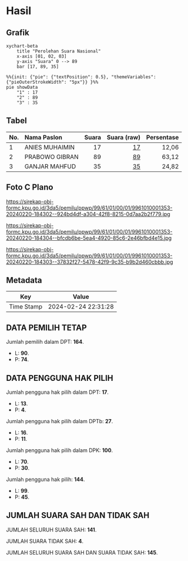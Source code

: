 # Hasil

## Grafik

```mermaid
xychart-beta
    title "Perolehan Suara Nasional"
    x-axis [01, 02, 03]
    y-axis "Suara" 0 --> 89
    bar [17, 89, 35]
```

```mermaid
%%{init: {"pie": {"textPosition": 0.5}, "themeVariables": {"pieOuterStrokeWidth": "5px"}} }%%
pie showData
    "1" : 17
    "2" : 89
    "3" : 35
```

## Tabel

| No. | Nama Paslon    | Suara | Suara (raw) | Persentase |
|:--- |:-------------- | -----:| -----------:| ----------:|
| 1   | ANIES MUHAIMIN | 17    | [17][p-1]   | 12,06      |
| 2   | PRABOWO GIBRAN | 89    | [89][p-2]   | 63,12      |
| 3   | GANJAR MAHFUD  | 35    | [35][p-3]   | 24,82      |


[p-1]: https://github.com/gigit-pemilu/pemilu-2024/blob/main/pilpres/hitung-suara/sub/99-luar-negeri/sub/61-kota-kinabalu-malaysia/sub/01-kota-kinabalu-malaysia/sub/0001-kota-kinabalu-malaysia/sub/353-ksk-342/sub/paslon-1.txt
[p-2]: https://github.com/gigit-pemilu/pemilu-2024/blob/main/pilpres/hitung-suara/sub/99-luar-negeri/sub/61-kota-kinabalu-malaysia/sub/01-kota-kinabalu-malaysia/sub/0001-kota-kinabalu-malaysia/sub/353-ksk-342/sub/paslon-2.txt
[p-3]: https://github.com/gigit-pemilu/pemilu-2024/blob/main/pilpres/hitung-suara/sub/99-luar-negeri/sub/61-kota-kinabalu-malaysia/sub/01-kota-kinabalu-malaysia/sub/0001-kota-kinabalu-malaysia/sub/353-ksk-342/sub/paslon-3.txt

## Foto C Plano

https://sirekap-obj-formc.kpu.go.id/3da5/pemilu/ppwp/99/61/01/00/01/9961010001353-20240220-184302--924bd4df-a304-42f8-8215-0d7aa2b2f779.jpg

https://sirekap-obj-formc.kpu.go.id/3da5/pemilu/ppwp/99/61/01/00/01/9961010001353-20240220-184304--bfcdb6be-5ea4-4920-85c6-2e46bfbd4e15.jpg

https://sirekap-obj-formc.kpu.go.id/3da5/pemilu/ppwp/99/61/01/00/01/9961010001353-20240220-184303--37832f27-5478-42f9-9c35-b9b2d460cbbb.jpg


## Metadata

| Key        | Value               |
| ---------- | ------------------- |
| Time Stamp | 2024-02-24 22:31:28 |


## DATA PEMILIH TETAP

Jumlah pemilih dalam DPT: **164**.
 * L: **90**.
 * P: **74**.

## DATA PENGGUNA HAK PILIH

Jumlah pengguna hak pilih dalam DPT: **17**.
 * L: **13**.
 * P: **4**.

Jumlah pengguna hak pilih dalam DPTb: **27**.
 * L: **16**.
 * P: **11**.

Jumlah pengguna hak pilih dalam DPK: **100**.
 * L: **70**.
 * P: **30**.

Jumlah pengguna hak pilih: **144**.
 * L: **99**.
 * P: **45**.

## JUMLAH SUARA SAH DAN TIDAK SAH

JUMLAH SELURUH SUARA SAH: **141**.

JUMLAH SUARA TIDAK SAH: **4**.

JUMLAH SELURUH SUARA SAH DAN SUARA TIDAK SAH: **145**.


